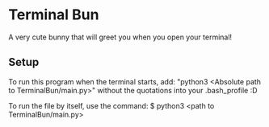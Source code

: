 # Terminal Bun
A very cute bunny that will greet you when you open your terminal!

## Setup
To run this program when the terminal starts, add:
"python3 <Absolute path to TerminalBun/main.py>"
without the quotations into your .bash_profile :D

To run the file by itself, use the command:
$ python3 <path to TerminalBun/main.py>



